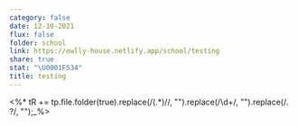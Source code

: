 ```yaml
---
category: false
date: 12-10-2021
flux: false
folder: school
link: https://owlly-house.netlify.app/school/testing
share: true
stat: "\U0001F534"
title: testing
---
```


<%* tR += tp.file.folder(true).replace(/(.*)\//, "").replace(/\d+/, "").replace(/\. ?/, "");_%>